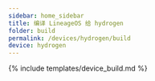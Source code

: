 ```yaml
---
sidebar: home_sidebar
title: 编译 LineageOS 给 hydrogen
folder: build
permalink: /devices/hydrogen/build
device: hydrogen
---
```

{% include templates/device_build.md %}
